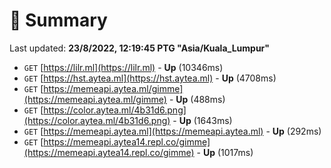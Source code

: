 # 📖 Summary
Last updated: **23/8/2022, 12:19:45 PTG "Asia/Kuala_Lumpur"**

- `GET` [https://lilr.ml](https://lilr.ml) - **Up** (10346ms)
- `GET` [https://hst.aytea.ml](https://hst.aytea.ml) - **Up** (4708ms)
- `GET` [https://memeapi.aytea.ml/gimme](https://memeapi.aytea.ml/gimme) - **Up** (488ms)
- `GET` [https://color.aytea.ml/4b31d6.png](https://color.aytea.ml/4b31d6.png) - **Up** (1643ms)
- `GET` [https://memeapi.aytea.ml](https://memeapi.aytea.ml) - **Up** (292ms)
- `GET` [https://memeapi.aytea14.repl.co/gimme](https://memeapi.aytea14.repl.co/gimme) - **Up** (1017ms)
